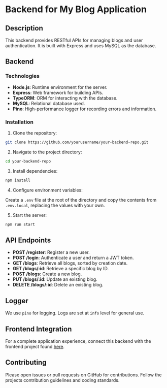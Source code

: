 # Backend for My Blog Application

## Description

This backend provides RESTful APIs for managing blogs and user authentication. It is built with Express and uses MySQL as the database.

## Backend

### Technologies

- **Node.js**: Runtime environment for the server.
- **Express**: Web framework for building APIs.
- **TypeORM**: ORM for interacting with the database.
- **MySQL**: Relational database used.
- **Pino**: High-performance logger for recording errors and information.

### Installation

1. Clone the repository:

  ```bash
  git clone https://github.com/yourusername/your-backend-repo.git
  ```

2. Navigate to the project directory:

  ```bash
  cd your-backend-repo
  ```

3. Install dependencies:

  ```bash
  npm install
  ```

4. Configure environment variables:

  Create a `.env` file at the root of the directory and copy the contents from `.env.local`, replacing the values with your own.

5. Start the server:

  ```bash
  npm run start
  ```

## API Endpoints

- **POST /register**: Register a new user.
- **POST /login**: Authenticate a user and return a JWT token.
- **GET /blogs**: Retrieve all blogs, sorted by creation date.
- **GET /blogs/:id**: Retrieve a specific blog by ID.
- **POST /blogs**: Create a new blog.
- **PUT /blogs/:id**: Update an existing blog.
- **DELETE /blogs/:id**: Delete an existing blog.

## Logger

We use `pino` for logging. Logs are set at `info` level for general use.

## Frontend Integration

For a complete application experience, connect this backend with the frontend project found [here](https://github.com/PopusoiVictor/blog-app-frontend).

## Contributing

Please open issues or pull requests on GitHub for contributions. Follow the projects contribution guidelines and coding standards.
